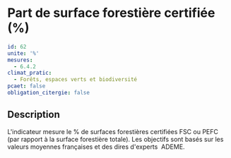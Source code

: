 # Part de surface forestière certifiée (%)
```yaml
id: 62
unite: '%'
mesures:
  - 6.4.2
climat_pratic:
  - Forêts, espaces verts et biodiversité
pcaet: false
obligation_citergie: false
```
## Description
L'indicateur mesure le % de surfaces forestières certifiées FSC ou PEFC (par rapport à la surface forestière totale). Les objectifs sont basés sur les valeurs moyennes françaises et des dires d'experts  ADEME.



